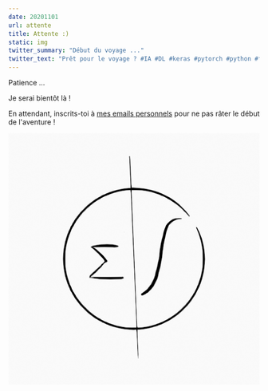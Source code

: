 ```yaml
---
date: 20201101
url: attente
title: Attente :)
static: img
twitter_summary: "Début du voyage ..."
twitter_text: "Prêt pour le voyage ? #IA #DL #keras #pytorch #python #fr #multijunet"
---
```


Patience ...

Je serai bientôt là !

En attendant, inscrits-toi à [mes emails personnels][0] pour ne pas râter le début de l'aventure !

![](img/20201101_logo.png)

[0]: {{"page//email.md"|yasifipo}}

